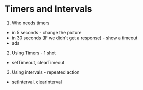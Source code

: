 # Timers and Intervals

1. Who needs timers
  - in 5 seconds - change the picture
  - in 30 seconds (IF we didn't get a response) - show a timeout
  - ads

2. Using Timers - 1 shot
  - setTimeout, clearTimeout

3. Using intervals - repeated action
  - setInterval, clearInterval
